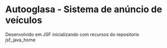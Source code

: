 # Autooglasa - Sistema de anúncio de veículos
Desenvolvido em JSF inicializando com recursos do repositorio jsf_java_home
